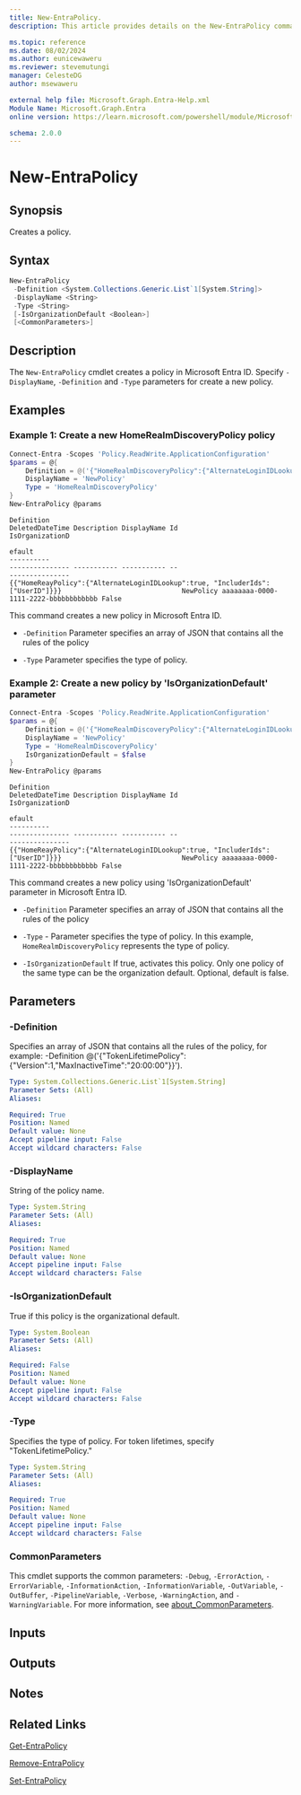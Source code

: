 ```yaml
---
title: New-EntraPolicy.
description: This article provides details on the New-EntraPolicy command.

ms.topic: reference
ms.date: 08/02/2024
ms.author: eunicewaweru
ms.reviewer: stevemutungi
manager: CelesteDG
author: msewaweru

external help file: Microsoft.Graph.Entra-Help.xml
Module Name: Microsoft.Graph.Entra
online version: https://learn.microsoft.com/powershell/module/Microsoft.Graph.Entra/New-EntraPolicy

schema: 2.0.0
---
```


# New-EntraPolicy

## Synopsis

Creates a policy.

## Syntax

```powershell
New-EntraPolicy 
 -Definition <System.Collections.Generic.List`1[System.String]> 
 -DisplayName <String>
 -Type <String>
 [-IsOrganizationDefault <Boolean>] 
 [<CommonParameters>]
```

## Description

The `New-EntraPolicy` cmdlet creates a policy in Microsoft Entra ID. Specify `-DisplayName`, `-Definition` and `-Type` parameters for create a new policy.

## Examples

### Example 1: Create a new HomeRealmDiscoveryPolicy policy

```powershell
Connect-Entra -Scopes 'Policy.ReadWrite.ApplicationConfiguration'
$params = @{
    Definition = @('{"HomeRealmDiscoveryPolicy":{"AlternateLoginIDLookup":true, "IncludedUserIds":["UserID"]}}')
    DisplayName = 'NewPolicy'
    Type = 'HomeRealmDiscoveryPolicy'
}
New-EntraPolicy @params
```

```Output
Definition                                                                     DeletedDateTime Description DisplayName Id                                   IsOrganizationD
                                                                                                                                                            efault
----------                                                                     --------------- ----------- ----------- --                                   ---------------
{{"HomeReayPolicy":{"AlternateLoginIDLookup":true, "IncluderIds":["UserID"]}}}                              NewPolicy aaaaaaaa-0000-1111-2222-bbbbbbbbbbbb False
```

This command creates a new policy in Microsoft Entra ID.

- `-Definition` Parameter specifies an array of JSON that contains all the rules of the policy

- `-Type` Parameter specifies the type of policy.

### Example 2: Create a new policy by 'IsOrganizationDefault' parameter

```powershell
Connect-Entra -Scopes 'Policy.ReadWrite.ApplicationConfiguration'
$params = @{
    Definition = @('{"HomeRealmDiscoveryPolicy":{"AlternateLoginIDLookup":true, "IncludedUserIds":["UserID"]}}')
    DisplayName = 'NewPolicy'
    Type = 'HomeRealmDiscoveryPolicy'
    IsOrganizationDefault = $false
}
New-EntraPolicy @params
```

```Output
Definition                                                                     DeletedDateTime Description DisplayName Id                                   IsOrganizationD
                                                                                                                                                            efault
----------                                                                     --------------- ----------- ----------- --                                   ---------------
{{"HomeReayPolicy":{"AlternateLoginIDLookup":true, "IncluderIds":["UserID"]}}}                              NewPolicy aaaaaaaa-0000-1111-2222-bbbbbbbbbbbb False
```

This command creates a new policy using 'IsOrganizationDefault' parameter in Microsoft Entra ID.

- `-Definition` Parameter specifies an array of JSON that contains all the rules of the policy

- `-Type` - Parameter specifies the type of policy. In this example, `HomeRealmDiscoveryPolicy`
 represents the type of policy.

- `-IsOrganizationDefault` If true, activates this policy. Only one policy of the same type can be the organization default. Optional, default is false.

## Parameters

### -Definition

Specifies an array of JSON that contains all the rules of the policy, for example: -Definition @('{"TokenLifetimePolicy":{"Version":1,"MaxInactiveTime":"20:00:00"}}').

```yaml
Type: System.Collections.Generic.List`1[System.String]
Parameter Sets: (All)
Aliases:

Required: True
Position: Named
Default value: None
Accept pipeline input: False
Accept wildcard characters: False
```

### -DisplayName

String of the policy name.

```yaml
Type: System.String
Parameter Sets: (All)
Aliases:

Required: True
Position: Named
Default value: None
Accept pipeline input: False
Accept wildcard characters: False
```

### -IsOrganizationDefault

True if this policy is the organizational default.

```yaml
Type: System.Boolean
Parameter Sets: (All)
Aliases:

Required: False
Position: Named
Default value: None
Accept pipeline input: False
Accept wildcard characters: False
```

### -Type

Specifies the type of policy.
For token lifetimes, specify "TokenLifetimePolicy."

```yaml
Type: System.String
Parameter Sets: (All)
Aliases:

Required: True
Position: Named
Default value: None
Accept pipeline input: False
Accept wildcard characters: False
```

### CommonParameters

This cmdlet supports the common parameters: `-Debug`, `-ErrorAction`, `-ErrorVariable`, `-InformationAction`, `-InformationVariable`, `-OutVariable`, `-OutBuffer`, `-PipelineVariable`, `-Verbose`, `-WarningAction`, and `-WarningVariable`. For more information, see [about_CommonParameters](https://go.microsoft.com/fwlink/?LinkID=113216).

## Inputs

## Outputs

## Notes

## Related Links

[Get-EntraPolicy](Get-EntraPolicy.md)

[Remove-EntraPolicy](Remove-EntraPolicy.md)

[Set-EntraPolicy](Set-EntraPolicy.md)
